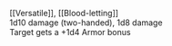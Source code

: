 [[Versatile]], [[Blood-letting]]<br>1d10 damage (two-handed), 1d8 damage<br>Target gets a +1d4 Armor bonus